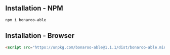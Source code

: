 ## Installation - NPM

```sh
npm i bonaroo-able
```

## Installation - Browser


```html
<script src="https://unpkg.com/bonaroo-able@1.1.1/dist/bonaroo-able.min.js"></script>
```
